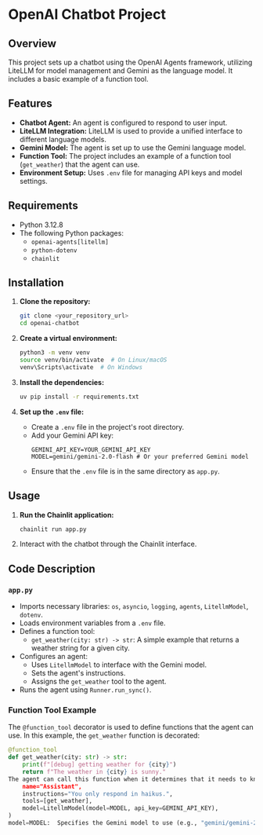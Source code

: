 # OpenAI Chatbot Project

## Overview

This project sets up a chatbot using the OpenAI Agents framework, utilizing LiteLLM for model management and Gemini as the language model.  It includes a basic example of a function tool.

## Features

* **Chatbot Agent:** An agent is configured to respond to user input.
* **LiteLLM Integration:** LiteLLM is used to provide a unified interface to different language models.
* **Gemini Model:** The agent is set up to use the Gemini language model.
* **Function Tool:** The project includes an example of a function tool (`get_weather`) that the agent can use.
* **Environment Setup:** Uses `.env` file for managing API keys and model settings.

## Requirements

* Python 3.12.8
* The following Python packages:
    * `openai-agents[litellm]`
    * `python-dotenv`
    * `chainlit`

## Installation

1.  **Clone the repository:**
    ```bash
    git clone <your_repository_url>
    cd openai-chatbot
    ```

2.  **Create a virtual environment:**
    ```bash
    python3 -m venv venv
    source venv/bin/activate  # On Linux/macOS
    venv\Scripts\activate  # On Windows
    ```

3.  **Install the dependencies:**
    ```bash
    uv pip install -r requirements.txt
    ```

4.  **Set up the `.env` file:**
    * Create a `.env` file in the project's root directory.
    * Add your Gemini API key:
        ```.env
        GEMINI_API_KEY=YOUR_GEMINI_API_KEY
        MODEL=gemini/gemini-2.0-flash # Or your preferred Gemini model
        ```
    * Ensure that the `.env` file is in the same directory as `app.py`.

## Usage

1.  **Run the Chainlit application:**
    ```bash
    chainlit run app.py
    ```

2.  Interact with the chatbot through the Chainlit interface.

## Code Description

### `app.py`

* Imports necessary libraries: `os`, `asyncio`, `logging`, `agents`, `LitellmModel`, `dotenv`.
* Loads environment variables from a `.env` file.
* Defines a function tool:
    * `get_weather(city: str) -> str`:  A simple example that returns a weather string for a given city.
* Configures an agent:
    * Uses `LitellmModel` to interface with the Gemini model.
    * Sets the agent's instructions.
    * Assigns the `get_weather` tool to the agent.
* Runs the agent using `Runner.run_sync()`.

### Function Tool Example

The `@function_tool` decorator is used to define functions that the agent can use.  In this example, the `get_weather` function is decorated:

```python
@function_tool
def get_weather(city: str) -> str:
    print(f"[debug] getting weather for {city}")
    return f"The weather in {city} is sunny."
The agent can call this function when it determines that it needs to know the weather in a city.  The function's docstring is important, as it tells the agent what the function does.Agent using LiteLLM with Gemini settingsThe agent is initialized with the LitellmModel, which is configured to use the Gemini model:agent = Agent(
    name="Assistant",
    instructions="You only respond in haikus.",
    tools=[get_weather],
    model=LitellmModel(model=MODEL, api_key=GEMINI_API_KEY),
)
model=MODEL:  Specifies the Gemini model to use (e.g., "gemini/gemini-2.0-flash").  The value of MODEL is read from the .env file.api_key=GEMINI_API_KEY:  Provides the API key for accessing the Gemini model.  The value of GEMINI_API_KEY is read from the .env file.